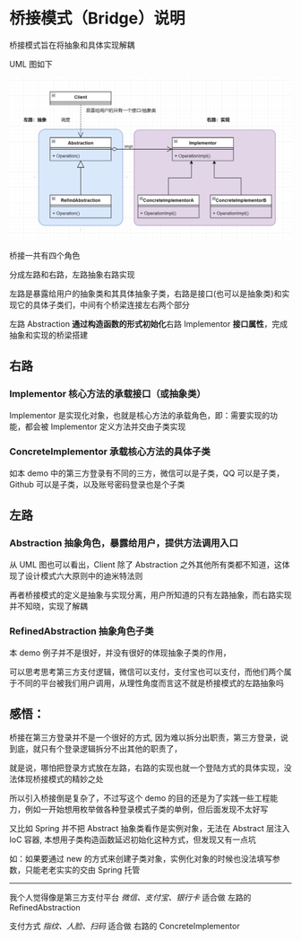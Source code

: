 # 桥接模式（Bridge）说明

桥接模式旨在将抽象和具体实现解耦

UML 图如下

![img.png](../../../im-design-demo/im-register-login-demo/login-design-bridge-demo/assert/img.png)

桥接一共有四个角色

分成左路和右路，左路抽象右路实现

左路是暴露给用户的抽象类和其具体抽象子类，右路是接口(也可以是抽象类)和实现它的具体子类们，中间有个桥梁连接左右两个部分

左路 Abstraction **通过构造函数的形式初始化**右路 Implementor **接口属性**，完成抽象和实现的桥梁搭建

## 右路

### Implementor 核心方法的承载接口（或抽象类）

Implementor 是实现化对象，也就是核心方法的承载角色，即：需要实现的功能，都会被 Implementor 定义方法并交由子类实现

### ConcreteImplementor 承载核心方法的具体子类

如本 demo 中的第三方登录有不同的三方，微信可以是子类，QQ 可以是子类，Github 可以是子类，以及账号密码登录也是个子类

## 左路

### Abstraction 抽象角色，暴露给用户，提供方法调用入口

从 UML 图也可以看出，Client 除了 Abstraction 之外其他所有类都不知道，这体现了设计模式六大原则中的迪米特法则

再者桥接模式的定义是抽象与实现分离，用户所知道的只有左路抽象，而右路实现并不知晓，实现了解耦

### RefinedAbstraction 抽象角色子类

本 demo 例子并不是很好，并没有很好的体现抽象子类的作用，

可以思考思考第三方支付逻辑，微信可以支付，支付宝也可以支付，而他们两个属于不同的平台被我们用户调用，从理性角度而言这不就是桥接模式的左路抽象吗

## 感悟：

桥接在第三方登录并不是一个很好的方式, 因为难以拆分出职责，第三方登录，说到底，就只有个登录逻辑拆分不出其他的职责了，

就是说，哪怕把登录方式放在左路，右路的实现也就一个登陆方式的具体实现，没法体现桥接模式的精妙之处

所以引入桥接倒是复杂了，不过写这个 demo 的目的还是为了实践一些工程能力，例如一开始想用枚举做各种登录模式子类的单例，但后面发现不太好写

又比如 Spring 并不把 Abstract 抽象类看作是实例对象，无法在 Abstract 层注入 IoC 容器, 本想用子类构造函数延迟初始化这种方式，但发现又有一点坑

如：如果要通过 new 的方式来创建子类对象，实例化对象的时候也没法填写参数，只能老老实实的交由 Spring 托管

---

我个人觉得像是第三方支付平台 _微信、支付宝、银行卡_ 适合做 左路的 RefinedAbstraction 

支付方式 _指纹、人脸、扫码_ 适合做 右路的 ConcreteImplementor